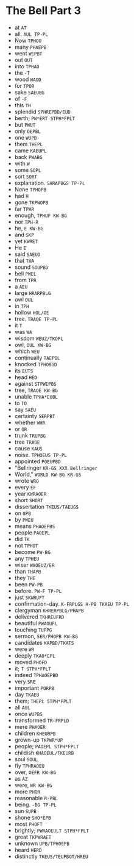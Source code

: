 # The Bell Part 3

* at `AT`
* all. `AUL TP-PL`
* Now `TPHOU`
* many `PHAEPB`
* went `WEPBT`
* out `OUT`
* into `TPHAO`
* the `-T`
* wood `WAOD`
* for `TPOR`
* sake `SAEUBG`
* of `-F`
* this `TH`
* splendid `SPHREPBD/EUD`
* berth; `PW*ERT STPH*FPLT`
* but `PWUT`
* only `OEPBL`
* one `WUPB`
* them `THEPL`
* came `KAEUPL`
* back `PWABG`
* with `W`
* some `SOPL`
* sort `SORT`
* explanation. `SHRAPBGS TP-PL`
* None `TPHOPB`
* had `H`
* gone `TKPWOPB`
* far `TPAR`
* enough, `TPHUF KW-BG`
* nor `TPH-R`
* he, `E KW-BG`
* and `SKP`
* yet `KWRET`
* He `E`
* said `SAEUD`
* that `THA`
* sound `SOUPBD`
* bell `PWEL`
* from `TPR`
* a `AEU`
* large `HRARPBLG`
* owl `OUL`
* in `TPH`
* hollow `HOL/OE`
* tree. `TRAOE TP-PL`
* it `T`
* was `WA`
* wisdom `WEUZ/TKOPL`
* owl, `OUL KW-BG`
* which `WEU`
* continually `TAEPBL`
* knocked `TPHOBGD`
* its `EUTS`
* head `HED`
* against `STPWEPBS`
* tree, `TRAOE KW-BG`
* unable `TPHA*EUBL`
* to `TO`
* say `SAEU`
* certainty `SERPBT`
* whether `WHR`
* or `OR`
* trunk `TRUPBG`
* tree `TRAOE`
* cause `KAUS`
* noise. `TPHOEUS TP-PL`
* appointed `POEUPBD`
* "Bellringer `KR-GS XXX Bellringer`
* World," `WORLD KW-BG KR-GS`
* wrote `WRO`
* every `EF`
* year `KWRAOER`
* short `SHORT`
* dissertation `TKEUS/TAEUGS`
* on `OPB`
* by `PWEU`
* means `PHAOEPBS`
* people `PAOEPL`
* did `TK`
* not `TPHOT`
* become `PW-BG`
* any `TPHEU`
* wiser `WAOEUZ/ER`
* than `THAPB`
* they `THE`
* been `PW-PB`
* before. `PW-F TP-PL`
* just `SKWRUFT`
* confirmation-day. `K-FRPLGS H-PB TKAEU TP-PL`
* clergyman `KHRERPBLG/PHAPB`
* delivered `TKHREUFRD`
* beautiful `PWAOUFL`
* touching `TUFPG`
* sermon, `SER/PHOPB KW-BG`
* candidates `KAPBD/TKATS`
* were `WR`
* deeply `TKAO*EPL`
* moved `PHOFD`
* it; `T STPH*FPLT`
* indeed `TPHAOEPBD`
* very `SRE`
* important `PORPB`
* day `TKAEU`
* them; `THEPL STPH*FPLT`
* all `AUL`
* once `WUPBS`
* transformed `TR-FRPLD`
* mere `PHAOER`
* children `KHEURPB`
* grown-up `TKPWR*UP`
* people; `PAOEPL STPH*FPLT`
* childish `KHAOEUL/TKEURB`
* soul `SOUL`
* fly `TPHRAOEU`
* over, `OEFR KW-BG`
* as `AZ`
* were, `WR KW-BG`
* more `PHOR`
* reasonable `R-PBL`
* being. `-BG TP-PL`
* sun `SUPB`
* shone `SHO*EPB`
* most `PHOFT`
* brightly; `PWRAOEULT STPH*FPLT`
* great `TKPWRAET`
* unknown `UPB/TPHOEPB`
* heard `HERD`
* distinctly `TKEUS/TEUPBGT/HREU`
